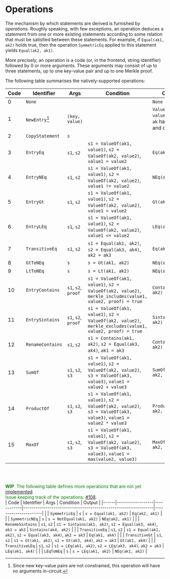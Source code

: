 # Operations
The mechanism by which statements are derived is furnished by *operations*. Roughly speaking, with few exceptions, an operation deduces a statement from one or more existing statements according to some relation that must be satisfied between these statements. For example, if `Equal(ak1, ak2)` holds true, then the operation `SymmetricEq` applied to this statement yields `Equal(ak2, ak1)`.

More precisely, an operation is a code (or, in the frontend, string identifier) followed by 0 or more arguments. These arguments may consist of up to three statements, up to one key-value pair and up to one Merkle proof.

The following table summarises the natively-supported operations:

| Code | Identifier            | Args                | Condition                                                                                                             | Output                                                         |
|------|-----------------------|---------------------|-----------------------------------------------------------------------------------------------------------------------|----------------------------------------------------------------|
| 0    | `None`                |                     |                                                                                                                       | `None`                                                         |
| 1    | `NewEntry`[^newentry] | `(key, value)`      |                                                                                                                       | `ValueOf(ak, value)`, where `ak` has key `key` and origin ID 1 |
| 2    | `CopyStatement`       | `s`                 |                                                                                                                       |                                                                |
| 3    | `EntryEq`             | `s1`, `s2`          | `s1 = ValueOf(ak1, value1)`, `s2 = ValueOf(ak2, value2)`, `value1 = value2`                                           | `Eq(ak1, ak2)`                                                 |
| 4    | `EntryNEq`            | `s1`, `s2`          | `s1 = ValueOf(ak1, value1)`, `s2 = ValueOf(ak2, value2)`, `value1 != value2`                                          | `NEq(ak1, ak2)`                                                |
| 5    | `EntryGt`             | `s1`, `s2`          | `s1 = ValueOf(ak1, value1)`, `s2 = ValueOf(ak2, value2)`, `value1 > value2`                                           | `Gt(ak1, ak2)`                                                 |
| 6    | `EntryLEq`            | `s1`, `s2`          | `s1 = ValueOf(ak1, value1)`, `s2 = ValueOf(ak2, value2)`, `value1 <= value2`                                          | `LEq(ak1, ak2)`                                                |
| 7    | `TransitiveEq`        | `s1`, `s2`          | `s1 = Equal(ak1, ak2)`, `s2 = Equal(ak3, ak4)`, `ak2 = ak3`                                                           | `Eq(ak1, ak4)`                                                 |
| 8    | `GtToNEq`             | `s`                 | `s = Gt(ak1, ak2)`                                                                                                    | `NEq(ak1, ak2)`                                                |
| 9    | `LtToNEq`             | `s`                 | `s = Lt(ak1, ak2)`                                                                                                    | `NEq(ak1, ak2)`                                                |
| 10   | `EntryContains`       | `s1`, `s2`, `proof` | `s1 = ValueOf(ak1, value1)`, `s2 = ValueOf(ak2, value2)`, `merkle_includes(value1, value2, proof) = true`             | `Contains(ak1, ak2)`                                           |
| 11   | `EntrySintains`       | `s1`, `s2`, `proof` | `s1 = ValueOf(ak1, value1)`, `s2 = ValueOf(ak2, value2)`, `merkle_excludes(value1, value2, proof) = true`             | `Sintains(ak1, ak2)`                                           |
| 12   | `RenameContains`      | `s1`, `s2`          | `s1 = Contains(ak1, ak2)`, `s2 = Equal(ak3, ak4)`, `ak1 = ak3`                                                        | `Contains(ak4, ak2)`                                           |
| 13   | `SumOf`               | `s1`, `s2`, `s3`    | `s1 = ValueOf(ak1, value1)`, `s2 = ValueOf(ak2, value2)`, `s3 = ValueOf(ak3, value3)`, `value1 = value2 + value3`     | `SumOf(ak1, ak2, ak3)`                                         |
| 14   | `ProductOf`           | `s1`, `s2`, `s3`    | `s1 = ValueOf(ak1, value1)`, `s2 = ValueOf(ak2, value2)`, `s3 = ValueOf(ak3, value3)`, `value1 = value2 * value3`     | `ProductOf(ak1, ak2, ak3)`                                     |
| 15   | `MaxOf`               | `s1`, `s2`, `s3`    | `s1 = ValueOf(ak1, value1)`, `s2 = ValueOf(ak2, value2)`, `s3 = ValueOf(ak3, value3)`, `value1 = max(value2, value3)` | `MaxOf(ak1, ak2, ak3)`                                         |

<!-- NOTE: should we 'uniformize' the names? eg. currently we have `EntryGt` and `GtToNEq` -->

<br><br>

<span style="color:green"><b>WIP</b>. The following table defines more operations that are not yet [implemented](https://github.com/0xPARC/pod2/blob/main/src/middleware/operation.rs#L20).<br>
Issue keeping track of the operations: [#108](https://github.com/0xPARC/pod2/issues/108).
</span><br>
| Code | Identifier       | Args       | Condition                                                      | Output               |
|------|------------------|------------|----------------------------------------------------------------|----------------------|
|      | `SymmetricEq`    | `s`        | `s = Equal(ak1, ak2)`                                          | `Eq(ak2, ak1)`       |
|      | `SymmetricNEq`   | `s`        | `s = NotEqual(ak1, ak2)`                                       | `NEq(ak2, ak1)`      |
|      | `RenameSintains` | `s1`, `s2` | `s1 = Sintains(ak1, ak2)`, `s2 = Equal(ak3, ak4)`, `ak1 = ak3` | `Sintains(ak4, ak2)` |
|      | `TransitiveEq`   | `s1`, `s2` | `s1 = Equal(ak1, ak2)`, `s2 = Equal(ak3, ak4)`, `ak2 = ak3`    | `Eq(ak1, ak4)`       |
|      | `TransitiveGt`   | `s1`, `s2` | `s1 = Gt(ak1, ak2)`, `s2 = Gt(ak3, ak4)`, `ak2 = ak3`          | `Gt(ak1, ak4)`       |
|      | `TransitiveLEq`  | `s1`, `s2` | `s1 = LEq(ak1, ak2)`, `s2 = LEq(ak3, ak4)`, `ak2 = ak3`        | `LEq(ak1, ak4)`      |
|      | `LEqToNEq`       | `s`        | `s = LEq(ak1, ak2)`                                            | `NEq(ak1, ak2)`      |


[^newentry]: Since new key-value pairs are not constrained, this operation will have no arguments in-circuit.
